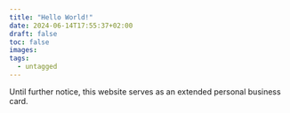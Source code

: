 ```yaml
---
title: "Hello World!"
date: 2024-06-14T17:55:37+02:00
draft: false
toc: false
images:
tags:
  - untagged
---
```


Until further notice, this website serves as an extended personal business card.
